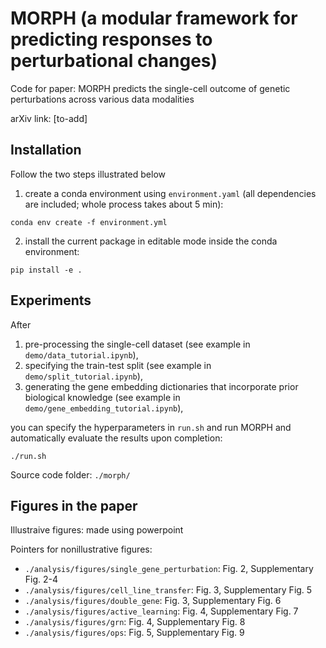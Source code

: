 # MORPH (a modular framework for predicting responses to perturbational changes)

Code for paper: MORPH predicts the single-cell outcome of genetic perturbations across various data modalities

arXiv link: [to-add]

## Installation
Follow the two steps illustrated below

1. create a conda environment using `environment.yaml` (all dependencies are included; whole process takes about 5 min):
```
conda env create -f environment.yml
```
2. install the current package in editable mode inside the conda environment:
```
pip install -e .
```

## Experiments

After 
1. pre-processing the single-cell dataset (see example in `demo/data_tutorial.ipynb`),
2. specifying the train-test split (see example in `demo/split_tutorial.ipynb`), 
3. generating the gene embedding dictionaries that incorporate prior biological knowledge (see example in `demo/gene_embedding_tutorial.ipynb`),

you can specify the hyperparameters in `run.sh` and run MORPH and automatically evaluate the results upon completion:
```
./run.sh
```

Source code folder: `./morph/`

## Figures in the paper

Illustraive figures: made using powerpoint

Pointers for nonillustrative figures:

- `./analysis/figures/single_gene_perturbation`: Fig. 2, Supplementary Fig. 2-4
- `./analysis/figures/cell_line_transfer`: Fig. 3, Supplementary Fig. 5
- `./analysis/figures/double_gene`: Fig. 3, Supplementary Fig. 6
- `./analysis/figures/active_learning`: Fig. 4, Supplementary Fig. 7
- `./analysis/figures/grn`: Fig. 4, Supplementary Fig. 8
- `./analysis/figures/ops`: Fig. 5, Supplementary Fig. 9

